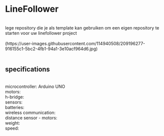 # LineFollower
<br />
lege repository die je als template kan gebruiken om een eigen repository te starten voor uw linefollower project
<br />
<br />
(https://user-images.githubusercontent.com/114940508/209196277-916155c1-5bc2-4fb1-94a1-3e10acf964d6.jpg)

<br />
<br />
  
## specifications
<br />
microcontroller: Arduino UNO
<br />
motors: 
<br />
h-bridge:
<br />
sensors:
<br />
batteries:
<br />
wireless communication:
<br />
distance sensor - motors:
<br />
weight:
<br />
speed: 
<br />
